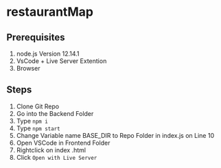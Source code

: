 # restaurantMap


## Prerequisites
1. node.js Version 12.14.1
2. VsCode + Live Server Extention
3. Browser

## Steps 
1. Clone Git Repo
2. Go into the Backend Folder
3. Type `npm i`
4. Type `npm start`
5. Change Variable name BASE_DIR to Repo Folder in index.js on Line 10
6. Open VSCode in Frontend Folder 
7. Rightclick on index .html
8. Click `Open with Live Server` 
